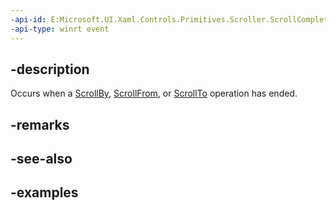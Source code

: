 ```yaml
---
-api-id: E:Microsoft.UI.Xaml.Controls.Primitives.Scroller.ScrollCompleted
-api-type: winrt event
---
```


## -description

Occurs when a [ScrollBy](/uwp/api/microsoft.ui.xaml.controls.primitives.scroller.scrollby), [ScrollFrom](scroller_scrollfrom_1322284010.md), or [ScrollTo](/uwp/api/microsoft.ui.xaml.controls.primitives.scroller.scrollto) operation has ended.

## -remarks

## -see-also

## -examples

